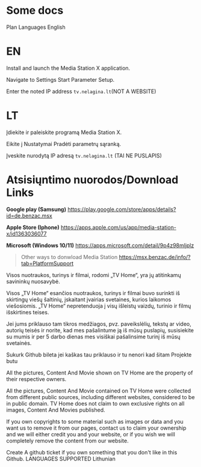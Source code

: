 # Some docs


Plan Languages English 

 # EN
 Install and launch the Media Station X application.
 
 Navigate to Settings  Start Parameter  Setup.
 
 Enter the noted IP address `tv.nelagina.lt`(NOT A WEBSITE)
 
 # LT
 
 Įdiekite ir paleiskite programą Media Station X.
 
 Eikite į Nustatymai Pradėti parametrų sąranką.
 
 Įveskite nurodytą IP adresą `tv.nelagina.lt` (TAI NE PUSLAPIS)

 # Atsisiųntimo nuorodos/Download Links
 
 **Google play (Samsung)** https://play.google.com/store/apps/details?id=de.benzac.msx
 
 **Apple Store (Iphone)**  https://apps.apple.com/us/app/media-station-x/id1363036077
 
 **Microsoft (Windows 10/11)** https://apps.microsoft.com/detail/9p4z98mljplz

>Other ways to donwload Media Station 
 https://msx.benzac.de/info/?tab=PlatformSupport

Visos nuotraukos, turinys ir filmai, rodomi „TV Home“, yra jų atitinkamų savininkų nuosavybė.

Visos „TV Home“ esančios nuotraukos, turinys ir filmai buvo surinkti iš skirtingų viešų šaltinių, įskaitant įvairias svetaines, kurios laikomos viešosiomis. „TV Home“ nepretenduoja į visų išleistų vaizdų, turinio ir filmų išskirtines teises.

Jei jums priklauso tam tikros medžiagos, pvz. paveikslėlių, tekstų ar video, autorių teisės ir norite, kad mes pašalintume ją iš mūsų puslapių, susisiekite su mumis ir per 5 darbo dienas mes visiškai pašalinsime turinį iš mūsų svetainės.

Sukurk Github bileta jei kaškas tau priklauso ir tu nenori kad šitam Projekte butu

All the pictures, Content And Movie shown on TV Home are the property of their respective owners.

All the pictures, Content And Movie contained on TV Home  were collected from different public sources, including different websites, considered to be in public domain. TV Home does not claim to own exclusive rights on all images, Content And Movies published.

If you own copyrights to some material such as images or data and you want us to remove it from our pages, contact us to claim your ownership and we will either credit you and your website, or if you wish we will completely remove the content from our website.

Create A github ticket if you own something that you don't like in this Github.
LANGUAGES SUPPORTED Lithunian 